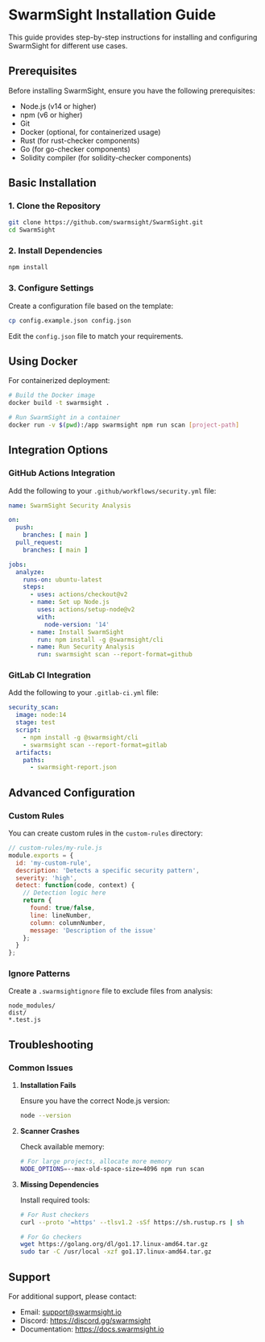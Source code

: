 # SwarmSight Installation Guide

This guide provides step-by-step instructions for installing and configuring SwarmSight for different use cases.

## Prerequisites

Before installing SwarmSight, ensure you have the following prerequisites:

- Node.js (v14 or higher)
- npm (v6 or higher)
- Git
- Docker (optional, for containerized usage)
- Rust (for rust-checker components)
- Go (for go-checker components)
- Solidity compiler (for solidity-checker components)

## Basic Installation

### 1. Clone the Repository

```bash
git clone https://github.com/swarmsight/SwarmSight.git
cd SwarmSight
```

### 2. Install Dependencies

```bash
npm install
```

### 3. Configure Settings

Create a configuration file based on the template:

```bash
cp config.example.json config.json
```

Edit the `config.json` file to match your requirements.

## Using Docker

For containerized deployment:

```bash
# Build the Docker image
docker build -t swarmsight .

# Run SwarmSight in a container
docker run -v $(pwd):/app swarmsight npm run scan [project-path]
```

## Integration Options

### GitHub Actions Integration

Add the following to your `.github/workflows/security.yml` file:

```yaml
name: SwarmSight Security Analysis

on:
  push:
    branches: [ main ]
  pull_request:
    branches: [ main ]

jobs:
  analyze:
    runs-on: ubuntu-latest
    steps:
      - uses: actions/checkout@v2
      - name: Set up Node.js
        uses: actions/setup-node@v2
        with:
          node-version: '14'
      - name: Install SwarmSight
        run: npm install -g @swarmsight/cli
      - name: Run Security Analysis
        run: swarmsight scan --report-format=github
```

### GitLab CI Integration

Add the following to your `.gitlab-ci.yml` file:

```yaml
security_scan:
  image: node:14
  stage: test
  script:
    - npm install -g @swarmsight/cli
    - swarmsight scan --report-format=gitlab
  artifacts:
    paths:
      - swarmsight-report.json
```

## Advanced Configuration

### Custom Rules

You can create custom rules in the `custom-rules` directory:

```javascript
// custom-rules/my-rule.js
module.exports = {
  id: 'my-custom-rule',
  description: 'Detects a specific security pattern',
  severity: 'high',
  detect: function(code, context) {
    // Detection logic here
    return {
      found: true/false,
      line: lineNumber,
      column: columnNumber,
      message: 'Description of the issue'
    };
  }
};
```

### Ignore Patterns

Create a `.swarmsightignore` file to exclude files from analysis:

```
node_modules/
dist/
*.test.js
```

## Troubleshooting

### Common Issues

1. **Installation Fails**
   
   Ensure you have the correct Node.js version:
   ```bash
   node --version
   ```

2. **Scanner Crashes**
   
   Check available memory:
   ```bash
   # For large projects, allocate more memory
   NODE_OPTIONS=--max-old-space-size=4096 npm run scan
   ```

3. **Missing Dependencies**
   
   Install required tools:
   ```bash
   # For Rust checkers
   curl --proto '=https' --tlsv1.2 -sSf https://sh.rustup.rs | sh
   
   # For Go checkers
   wget https://golang.org/dl/go1.17.linux-amd64.tar.gz
   sudo tar -C /usr/local -xzf go1.17.linux-amd64.tar.gz
   ```

## Support

For additional support, please contact:

- Email: support@swarmsight.io
- Discord: https://discord.gg/swarmsight
- Documentation: https://docs.swarmsight.io
